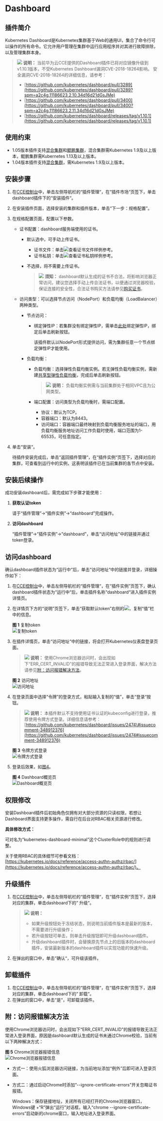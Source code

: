 # Dashboard<a name="cce_01_0128"></a>

## 插件简介<a name="section1418513434428"></a>

Kubernetes Dashboard是Kubernetes集群基于Web的通用UI，集合了命令行可以操作的所有命令。它允许用户管理在集群中运行应用程序并对其进行故障排除，以及管理集群本身。

>![](public_sys-resources/icon-note.gif) **说明：** 
>当前华为云CCE提供的Dashboard插件已将对应镜像升级到v1.10.1版本，不受Kubernetes Dashboard漏洞CVE-2018-18264影响。
>安全漏洞CVE-2018-18264的详细信息，请参考：
>-   [https://github.com/kubernetes/dashboard/pull/3289](https://github.com/kubernetes/dashboard/pull/3289?spm=a2c4g.11186623.2.10.34d16d21dGsJMe)
>-   [https://github.com/kubernetes/dashboard/pull/3400](https://github.com/kubernetes/dashboard/pull/3400?spm=a2c4g.11186623.2.11.34d16d21dGsJMe)
>-   [https://github.com/kubernetes/dashboard/releases/tag/v1.10.1](https://github.com/kubernetes/dashboard/releases/tag/v1.10.1)

## 使用约束<a name="section11172124718374"></a>

-   1.05版本插件支持[混合集群](购买混合集群.md)和[鲲鹏集群](购买鲲鹏集群.md)，混合集群需Kubernetes 1.9及以上版本，鲲鹏集群需Kubernetes 1.13及以上版本。
-   1.04版本插件支持[混合集群](购买混合集群.md)，需Kubernetes 1.9及以上版本。

## 安装步骤<a name="section46701613154319"></a>

1.  在[CCE控制台](https://console.huaweicloud.com/cce2.0/?utm_source=helpcenter)中，单击左侧导航栏的“插件管理“，在“插件市场“页签下，单击dashboard插件下的“安装插件“。
2.  在安装插件页面，选择安装的集群和插件版本，单击“下一步：规格配置”。
3.  在规格配置页面，配置以下参数。
    -   证书配置：dashboard服务端使用的证书。
        -   默认选中，可手动上传证书。
            -   证书文件：单击![](figures/zh-cn_image_0178555448.png)查看证书文件样例参考。
            -   证书私钥：单击![](figures/zh-cn_image_0178555449.png)查看证书私钥样例参考。

        -   不选择，将不需要上传证书。

            >![](public_sys-resources/icon-notice.gif) **须知：** 
            >dashboard默认生成的证书不合法，将影响浏览器正常访问，建议您选择手动上传合法证书，以便通过浏览器校验，保证连接的安全性，合法证书购买方法请参见[购买证书](https://support.huaweicloud.com/qs-scm/scm_07_0002.html)。


    -   访问类型：可以选择节点访问（NodePort）和负载均衡（LoadBalancer）两种类型。
        -   节点访问：
            -   绑定弹性IP：若集群没有绑定弹性IP，需单击[此处](https://console.huaweicloud.com/vpc/#/vpc/vpcmanager/eips)绑定弹性IP，绑定后单击刷新按钮。

                该插件默认以NodePort形式提供访问，需为集群任意一个节点绑定弹性IP才能使用。

        -   负载均衡：
            -   负载均衡：选择弹性负载均衡实例。若无弹性负载均衡实例，需新建[共享型弹性负载均衡](https://console.huaweicloud.com/vpc/#/ulb/createUlb)，完成后单击刷新按钮。

                >![](public_sys-resources/icon-note.gif) **说明：** 
                >负载均衡实例需与当前集群处于相同VPC且为公网类型。

            -   端口配置：访问类型为负载均衡时，需端口配置。
                -   协议：默认为TCP。
                -   容器端口：默认为8443。
                -   访问端口：容器端口最终映射到负载均衡服务地址的端口，用负载均衡服务地址访问工作负载时使用，端口范围为1-65535，可任意指定。



4.  单击“安装“。

    待插件安装完成后，单击“返回插件管理“，在“插件实例“页签下，选择对应的集群，可查看到运行中的实例，这表明该插件已在当前集群的各节点中安装。


## 安装后续操作<a name="section174811341488"></a>

成功安装dashboard后，需完成如下步骤才能使用：

1.  **获取认证token**

    请于“插件管理”-\>“插件实例”-\>“dashboard”完成操作。

2.  **访问dashboard**

    “插件管理”-\>“插件实例”-\>“dashboard”，单击“访问地址”中的链接并通过token登录。


## 访问dashboard<a name="section15288141117362"></a>

确认dashboard插件状态为“运行中“后，单击“访问地址“中的链接并登录，详细操作如下：

1.  在[CCE控制台](https://console.huaweicloud.com/cce2.0/?utm_source=helpcenter)中，单击左侧导航栏的“插件管理“，在“插件实例”页签下，确认dashboard插件状态为“运行中“后，单击插件名称“dashboard“进入插件实例详情页。
2.  在详情页下方的“说明”页签下，单击“获取默认token”右侧的![](figures/zh-cn_image_0219106095.png)，复制“值”栏中的信息。

    **图 1**  复制token<a name="fig118242010184815"></a>  
    ![](figures/复制token.png "复制token")

3.  在插件详情页，单击“访问地址“中的链接，将会打开Kubernetes仪表盘登录页面。

    >![](public_sys-resources/icon-note.gif) **说明：** 
    >使用Chrome浏览器访问时，会出现如下“ERR\_CERT\_INVALID”的报错导致无法正常进入登录界面，解决方法请参见[附：访问报错解决方法](#section913875232612)。

    **图 2**  访问地址<a name="fig1953829125211"></a>  
    ![](figures/访问地址.png "访问地址")

4.  在登录页面中选择“令牌”的登录方式，粘贴输入复制的“值”，单击“登录“按钮。

    >![](public_sys-resources/icon-note.gif) **说明：** 
    >本插件默认不支持使用证书认证的kubeconfig进行登录，推荐使用令牌方式登录。详细信息请参考：[https://github.com/kubernetes/dashboard/issues/2474\#issuecomment-348912376](https://github.com/kubernetes/dashboard/issues/2474#issuecomment-348912376)

    **图 3**  令牌方式登录<a name="fig2040714531230"></a>  
    ![](figures/令牌方式登录.png "令牌方式登录")

5.  登录后效果，如[图4](#fig12780143011555)。

    **图 4**  Dashboard概览页<a name="fig12780143011555"></a>  
    ![](figures/Dashboard概览页.png "Dashboard概览页")


## 权限修改<a name="section10659162018415"></a>

安装Dashboard插件后初始角色仅拥有对大部分资源的只读权限，若想让Dashboard界面支持更多操作，需自行在后台对RBAC相关资源进行修改。

**具体修改方式：**

可对名为“kubernetes-dashboard-minimal”这个ClusterRole中的规则进行调整。

关于使用RBAC的具体细节可参看文档：[https://kubernetes.io/docs/reference/access-authn-authz/rbac/](https://kubernetes.io/docs/reference/access-authn-authz/rbac/)。

## 升级插件<a name="section455343310401"></a>

1.  在[CCE控制台](https://console.huaweicloud.com/cce2.0/?utm_source=helpcenter)中，单击左侧导航栏的“插件管理“，在“插件实例“页签下，选择对应的集群，单击dashboard下的“ 升级“。

    >![](public_sys-resources/icon-note.gif) **说明：** 
    >-   如果升级按钮处于冻结状态，则说明当前插件版本是最新的版本，不需要进行升级操作；
    >-   若升级按钮可单击，则单击升级按钮即可升级dashboard插件。
    >-   升级dashboard插件时，会替换原先节点上的旧版本的dashboard插件，安装最新版本的dashboard插件以实现功能的快速升级。

2.  在弹出的窗口中，单击“确认“，可升级该插件。

## 卸载插件<a name="section20765191931911"></a>

1.  在[CCE控制台](https://console.huaweicloud.com/cce2.0/?utm_source=helpcenter)中，单击左侧导航栏的“插件管理“，在“插件实例“页签下，选择对应的集群，单击dashboard下的“ 卸载“。
2.  在弹出的窗口中，单击“是“，可卸载该插件。

## 附：访问报错解决方法<a name="section913875232612"></a>

使用Chrome浏览器访问时，会出现如下“ERR\_CERT\_INVALID”的报错导致无法正常进入登录界面，原因是dashboard默认生成的证书未通过Chrome校验，当前有以下两种解决方式：

**图 5**  Chrome浏览器报错信息<a name="fig1873703218416"></a>  
![](figures/Chrome浏览器报错信息.png "Chrome浏览器报错信息")

-   方式一：使用火狐浏览器访问链接，为当前地址添加“例外”后即可进入登录页面。
-   方式二：通过启动Chrome时添加“--ignore-certificate-errors”开关忽略证书报错。

    Windows：保存链接地址，关闭所有已经打开的Chrome浏览器窗口，Windows键 +“R”弹出“运行”对话框，输入“chrome --ignore-certificate-errors”启动新的chrome窗口，输入地址进入登录界面。


